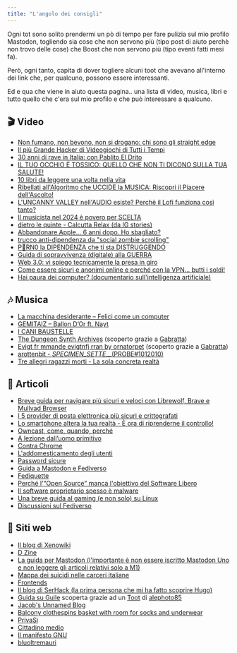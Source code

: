 ```yaml
---
title: "L'angolo dei consigli"
---
```


Ogni tot sono solito prendermi un pò di tempo per fare pulizia sul mio profilo Mastodon, togliendo sia cose che non servono più (tipo post di aiuto perchè non trovo delle cose) che Boost che non servono più (tipo eventi fatti mesi fa).

Però, ogni tanto, capita di dover togliere alcuni toot che avevano all'interno dei link che, per qualcuno, possono essere interessanti.

Ed e qua che viene in aiuto questa pagina.. una lista di video, musica, libri e tutto quello che c'era sul mio profilo e che può interessare a qualcuno.

## 🎬 Video

- [Non fumano, non bevono, non si drogano: chi sono gli straight edge](https://yt.artemislena.eu/watch?v=ftL-FRHS9IE)
- [Il più Grande Hacker di Videogiochi di Tutti i Tempi](https://invidious.nerdvpn.de/watch?v=Nt0d6ztCBmM)
- [30 anni di rave in Italia: con Pablito El Drito](https://invidious.nerdvpn.de/watch?v=yzRvvQgEOHM)
- [IL TUO OCCHIO È TOSSICO: QUELLO CHE NON TI DICONO SULLA TUA SALUTE!](https://invidious.perennialte.ch/watch?v=IlmrpJrbNsk)
- [10 libri da leggere una volta nella vita](https://invidious.perennialte.ch/watch?v=ZpWCnKeDHO8) 
- [Ribellati all'Algoritmo che UCCIDE la MUSICA: Riscopri il Piacere dell'Ascolto!](https://inv.nadeko.net/watch?v=dE6-F4Sgih0)
- [L'UNCANNY VALLEY nell'AUDIO esiste? Perchè il Lofi funziona così tanto?](https://invidious.jing.rocks/watch?v=NskhWla2P4U)
- [Il musicista nel 2024 è povero per SCELTA](https://inv.nadeko.net/watch?v=qGM3RcZVx1o)
- [dietro le quinte - Calcutta Relax (da IG stories)](https://inv.nadeko.net/watch?v=DJSi8w804ml)
- [Abbandonare Apple... 6 anni dopo. Ho sbagliato?](https://inv.nadeko.net/search?q=reaperiani+apple)
- [trucco anti-dipendenza da "social zombie scrolling"](https://inv.nadeko.net/watch?v=kSj9qZA4jGg)
- [P🔞RN0 la DIPENDENZA che ti sta DISTRUGGENDO](https://inv.nadeko.net/watch?v=yxv7VWLkB9g)
- [Guida di sopravvivenza (digitale) alla GUERRA](https://invidious.privacyredirect.com/watch?v=J-2dQD3Xs6g&list=PL2OAfPnNYMnOAyBhX54HyrirY2Q5kQfPx&index=15)
- [Web 3.0: vi spiego tecnicamente la presa in giro](https://invidious.privacyredirect.com/watch?v=ZmMt_qB4FpE&list=PL2OAfPnNYMnOAyBhX54HyrirY2Q5kQfPx&index=16)
- [Come essere sicuri e anonimi online e perché con la VPN... butti i soldi!](https://invidious.privacyredirect.com/watch?v=nebJdwmYP6E&list=PL2OAfPnNYMnOAyBhX54HyrirY2Q5kQfPx&index=17)
- [Hai paura dei computer? (documentario sull'intelligenza artificiale)](https://invidious.privacyredirect.com/watch?v=3glV_suZna0&list=PL2OAfPnNYMnOAyBhX54HyrirY2Q5kQfPx&index=8)

## 🎶 Musica

- [La macchina desiderante – Felici come un computer](https://audio.copyriot.xyz/library/albums/2)
- [GEMITAIZ – Ballon D’Or ft. Nayt](https://invidious.lunar.icu/watch?v=mO2vFlCvlY8)
- [I CANI BAUSTELLE](https://icanibaustelle.bandcamp.com/album/i-cani-baustelle)
- [The Dungeon Synth Archives](https://www.youtube.com/@TheDungeonSynthArchives/videos) (scoperto grazie a [Gabratta](https://livellosegreto.it/@Gabratta))
- [Evigt fr mmande evigtnfj rran by ornatorpet](https://ornatorpet.bandcamp.com/album/evigt-fr-mmande-evigt-fj-rran) (scoperto grazie a [Gabratta](https://livellosegreto.it/@Gabratta))
- [ arottenbit - _SPECIMEN_SETTE___(PROBE#1012010)](https://invidious.nerdvpn.de/watch?v=f2V0CaIdOYY&feature=shared)
- [Tre allegri ragazzi morti - La sola concreta realtà](https://invidious.nerdvpn.de/watch?v=MmYqRPDFALk&feature=shared)

## 📰 Articoli

- [Breve guida per navigare più sicuri e veloci con Librewolf, Brave e Mullvad Browser](https://noblogo.org/filippodb/breve-guida-per-navigare-piu-veloci-e-piu-sicuri-con-le-estensioni-per)
- [I 5 provider di posta elettronica più sicuri e crittografati](https://www.tecnobabele.com/i-5-provider-di-posta-elettronica-piu-sicuri-e-crittografati/2021-02-03/)
- [Lo smartphone altera la tua realtà - È ora di riprenderne il controllo!](https://digidati.art/guide/lo-smartphone-altera-la-tua-realta-e-ora-di-riprenderne-il-controllo/)
- [Owncast, come, quando, perché](https://log.livellosegreto.it/ksgaminglife/owncast-come-quando-perche)
- [A lezione dall’uomo primitivo](https://www.rivistastudio.com/cacciatore-raccoglitore-genitore/)
- [Contra Chrome](https://copernicani.it/un-fumetto-ci-spiega-come-chrome-sia-diventato-una-minaccia-per-la-privacy-e-per-democrazia/)
- [L'addomesticamento degli utenti](https://www.lealternative.net/2021/12/13/whatsapp-e-laddomesticamento-degli-utenti/)
- [Password sicure](https://www.lealternative.net/2021/09/24/come-scelgo-una-password-sicura/)
- [Guida a Mastodon e Fediverso](https://www.informapirata.it/2022/04/29/guida-galattica-per-twitter-stoppisti-finiti-su-mastodon/)
- [Fediquette](https://www.informapirata.it/2022/03/22/fediquette-la-netiquette-e-il-fediverso/)
- [Perché l'“Open Source” manca l'obiettivo del Software Libero](https://www.gnu.org/philosophy/open-source-misses-the-point.it.html)
- [Il software proprietario spesso è malware](https://www.gnu.org/proprietary/proprietary.html)
- [Una breve guida al gaming (e non solo) su Linux](https://log.livellosegreto.it/gabratta/una-breve-guida-al-gaming-e-non-solo-su-linux)
- [Discussioni sul Fediverso](https://keinpfusch.net/discussioni-sul-fediverso)

## 🔗 Siti web

- [Il blog di Xenowiki](https://www.xenowiki.org/it/Blog.html)
- [D Zine](https://dzine.deditore.com/it/)
- [La guida per Mastodon (l'importante è non essere iscritto Mastodon Uno e non leggere gli articoli relativi solo a M1)](https://noblogo.org/uno-academy/uno-academy-index)
- [Mappa dei suicidi nelle carceri italiane](https://trovawiki.altervista.org/suicidi_carcere.php)
- [Frontends](https://www.ggtyler.dev/other/frontends)
- [Il blog di SerHack (la prima persona che mi ha fatto scoprire Hugo)](https://serhack.me/) 
- [Guida su Guile](https://jeko.frama.io/it/index.html) scoperta grazie ad un [Toot](https://livellosegreto.it/@alephoto85/110912123134816767) di [alephoto85](https://livellosegreto.it/@alephoto85)
- [Jacob's Unnamed Blog](https://jacobwsmith.xyz/)
- [Balcony clothespins basket with room for socks and underwear](https://www.printables.com/model/953672-balcony-clothespins-basket-with-room-for-socks-and?lang=it)
- [PrivaSì](https://privasi.eticadigitale.org/)
- [Cittadino medio](https://cittadinomedio.it/)
- [Il manifesto GNU](https://www.gnu.org/gnu/manifesto.html)
- [bluoltremauri](https://bluoltremauri.overthegame.it/)
